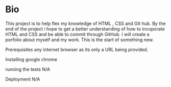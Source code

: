 # Bio
This project is to help flex my knowledge of HTML , CSS and GIt hub. By the end of the project i hope to get a better understanding of how to incoporate HTML and CSS and be able to commit through GitHub. I will create a porfolio about myself and my work. This is the start of something new.

Prerequisites
any internet browser as its only a URL being provided.

Installing
google chrome 

running the tests
N/A

Deployment 
N/A
